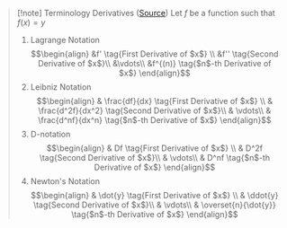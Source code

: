 >[!note] Terminology Derivatives ([Source](https://en.wikipedia.org/wiki/Notation_for_differentiation))
>Let $f$ be a function such that $f(x)=y$
>1. Lagrange Notation
>$$\begin{align}
>&f' \tag{First Derivative of $x$} \\
>&f'' \tag{Second Derivative of $x$}\\
>&\vdots\\
>&f^{(n)} \tag{$n$-th Derivative of $x$}
>\end{align}$$
>2. Leibniz Notation
>$$\begin{align}
>& \frac{df}{dx} \tag{First Derivative of $x$} \\
>& \frac{d^2f}{dx^2} \tag{Second Derivative of $x$}\\
>& \vdots\\
>& \frac{d^nf}{dx^n} \tag{$n$-th Derivative of $x$}
>\end{align}$$
>3. D-notation
>$$\begin{align}
>& Df \tag{First Derivative of $x$} \\
>& D^2f \tag{Second Derivative of $x$}\\
>& \vdots\\
>& D^nf \tag{$n$-th Derivative of $x$}
>\end{align}$$
>4. Newton's Notation
>$$\begin{align}
>& \dot{y} \tag{First Derivative of $x$} \\
>& \ddot{y} \tag{Second Derivative of $x$}\\
>& \vdots\\
>& \overset{n}{\dot{y}} \tag{$n$-th Derivative of $x$}
>\end{align}$$